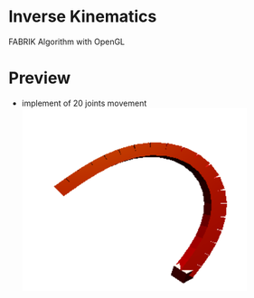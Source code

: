 # Inverse Kinematics

FABRIK Algorithm with OpenGL

# Preview
- implement of 20 joints movement
![IK](./result/IK.png)
